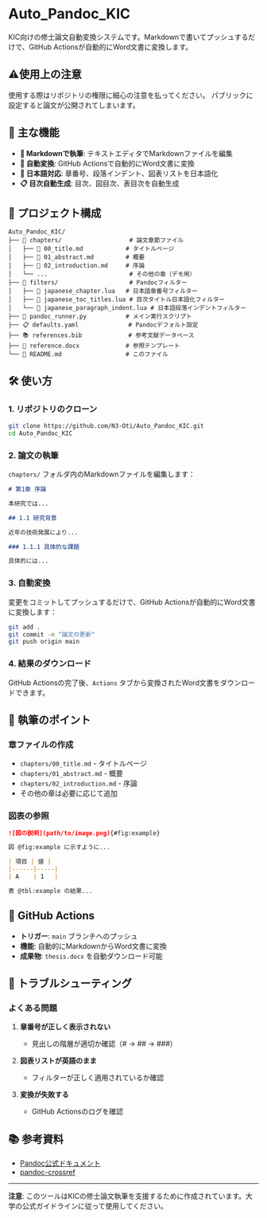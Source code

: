 # Auto_Pandoc_KIC

KIC向けの修士論文自動変換システムです。Markdownで書いてプッシュするだけで、GitHub Actionsが自動的にWord文書に変換します。

## ⚠️使用上の注意

使用する際はリポジトリの権限に細心の注意を払ってください。
パブリックに設定すると論文が公開されてしまいます。

## 🚀 主な機能

- **📝 Markdownで執筆**: テキストエディタでMarkdownファイルを編集
- **🔄 自動変換**: GitHub Actionsで自動的にWord文書に変換
- **📄 日本語対応**: 章番号、段落インデント、図表リストを日本語化
- **📋 目次自動生成**: 目次、図目次、表目次を自動生成

## 📁 プロジェクト構成

```
Auto_Pandoc_KIC/
├── 📁 chapters/                   # 論文章節ファイル
│   ├── 📄 00_title.md            # タイトルページ
│   ├── 📄 01_abstract.md         # 概要
│   ├── 📄 02_introduction.md     # 序論
│   └── ...                       # その他の章（デモ用）
├── 📁 filters/                    # Pandocフィルター
│   ├── 📄 japanese_chapter.lua   # 日本語章番号フィルター
│   ├── 📄 japanese_toc_titles.lua # 目次タイトル日本語化フィルター
│   └── 📄 japanese_paragraph_indent.lua # 日本語段落インデントフィルター
├── 🐍 pandoc_runner.py           # メイン実行スクリプト
├── 📋 defaults.yaml              # Pandocデフォルト設定
├── 📚 references.bib             # 参考文献データベース
├── 📄 reference.docx             # 参照テンプレート
└── 📄 README.md                  # このファイル
```

## 🛠️ 使い方

### 1. リポジトリのクローン
```bash
git clone https://github.com/N3-Oti/Auto_Pandoc_KIC.git
cd Auto_Pandoc_KIC
```

### 2. 論文の執筆
`chapters/` フォルダ内のMarkdownファイルを編集します：

```markdown
# 第1章 序論

本研究では...

## 1.1 研究背景

近年の技術発展により...

### 1.1.1 具体的な課題

具体的には...
```

### 3. 自動変換
変更をコミットしてプッシュするだけで、GitHub Actionsが自動的にWord文書に変換します：

```bash
git add .
git commit -m "論文の更新"
git push origin main
```

### 4. 結果のダウンロード
GitHub Actionsの完了後、`Actions` タブから変換されたWord文書をダウンロードできます。

## 📝 執筆のポイント

### 章ファイルの作成
- `chapters/00_title.md` - タイトルページ
- `chapters/01_abstract.md` - 概要
- `chapters/02_introduction.md` - 序論
- その他の章は必要に応じて追加

### 図表の参照
```markdown
![図の説明](path/to/image.png){#fig:example}

図 @fig:example に示すように...

| 項目 | 値 |
|------|-----|
| A    | 1   |

表 @tbl:example の結果...
```

## 🤖 GitHub Actions

- **トリガー**: `main` ブランチへのプッシュ
- **機能**: 自動的にMarkdownからWord文書に変換
- **成果物**: `thesis.docx` を自動ダウンロード可能

## 🐛 トラブルシューティング

### よくある問題

1. **章番号が正しく表示されない**
   - 見出しの階層が適切か確認（# → ## → ###）

2. **図表リストが英語のまま**
   - フィルターが正しく適用されているか確認

3. **変換が失敗する**
   - GitHub Actionsのログを確認

## 📚 参考資料

- [Pandoc公式ドキュメント](https://pandoc.org/MANUAL.html)
- [pandoc-crossref](https://lierdakil.github.io/pandoc-crossref/)

---

**注意**: このツールはKICの修士論文執筆を支援するために作成されています。大学の公式ガイドラインに従って使用してください。